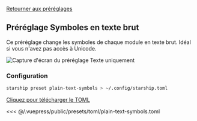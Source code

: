 [Retourner aux préréglages](./README.md#plain-text-symbols)

## Préréglage Symboles en texte brut

Ce préréglage change les symboles de chaque module en texte brut. Idéal si vous n'avez pas accès à Unicode.

![Capture d'écran du préréglage Texte uniquement](/presets/img/plain-text-symbols.png)

### Configuration

```sh
starship preset plain-text-symbols > ~/.config/starship.toml
```

[Cliquez pour télécharger le TOML](/presets/toml/plain-text-symbols.toml)

<<< @/.vuepress/public/presets/toml/plain-text-symbols.toml
